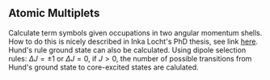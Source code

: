 ## Atomic Multiplets

Calculate term symbols given occupations in two angular momentum shells.
How to do this is nicely described in Inka Locht's PhD thesis, see link [here](http://www.diva-portal.org/smash/record.jsf?pid=diva2%3A1050660&dswid=main "Inka Locht PhD thesis").
Hund's rule ground state can also be calculated.
Using dipole selection rules: 
$\Delta J = \pm 1$ 
or 
$\Delta J=0$, if $J>0$,
the number of possible transitions from Hund's ground state to core-excited states are calulated.

 
